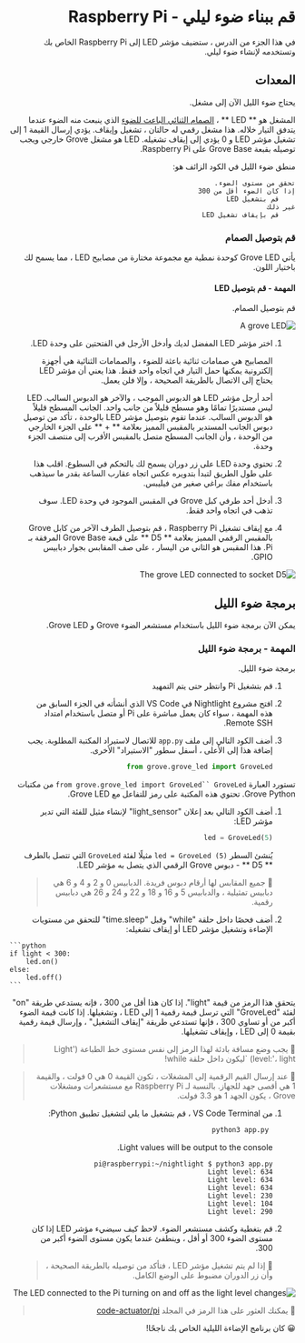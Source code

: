 <div dir="rtl">

# قم ببناء ضوء ليلي - Raspberry Pi

في هذا الجزء من الدرس ، ستضيف مؤشر LED إلى Raspberry Pi الخاص بك وتستخدمه لإنشاء ضوء ليلي.

## المعدات

يحتاج ضوء الليل الآن إلى مشغل.

المشغل هو ** LED ** ، <a href="https://wikipedia.org/wiki/Light-emitting_diode"> الصمام الثنائي الباعث للضوء</a> الذي ينبعث منه الضوء عندما يتدفق التيار خلاله. هذا مشغل رقمي له حالتان ، تشغيل وإيقاف. يؤدي إرسال القيمة 1 إلى تشغيل مؤشر LED و 0 يؤدي إلى إيقاف تشغيله. LED هو مشغل Grove خارجي ويجب توصيله بقبعة Grove Base على Raspberry Pi.

منطق ضوء الليل في الكود الزائف هو:

```output
تحقق من مستوى الضوء.
إذا كان الضوء أقل من 300
    قم بتشغيل LED
غير ذلك
    قم بإيقاف تشغيل LED
```
### قم بتوصيل الصمام

يأتي Grove LED كوحدة نمطية مع مجموعة مختارة من مصابيح LED ، مما يسمح لك باختيار اللون.

#### المهمة - قم بتوصيل LED

قم بتوصيل الصمام.

![A grove LED](../../../../images/grove-led.png)

1. اختر مؤشر LED المفضل لديك وأدخل الأرجل في الفتحتين على وحدة LED.

    المصابيح هي صمامات ثنائية باعثة للضوء ، والصمامات الثنائية هي أجهزة إلكترونية يمكنها حمل التيار في اتجاه واحد فقط. هذا يعني أن مؤشر LED يحتاج إلى الاتصال بالطريقة الصحيحة ، وإلا فلن يعمل.

    أحد أرجل مؤشر LED هو الدبوس الموجب ، والآخر هو الدبوس السالب. LED ليس مستديرًا تمامًا وهو مسطح قليلاً من جانب واحد. الجانب المسطح قليلاً هو الدبوس السالب. عندما تقوم بتوصيل مؤشر LED بالوحدة ، تأكد من توصيل دبوس الجانب المستدير بالمقبس المميز بعلامة ** + ** على الجزء الخارجي من الوحدة ، وأن الجانب المسطح متصل بالمقبس الأقرب إلى منتصف الجزء وحدة.

1. تحتوي وحدة LED على زر دوران يسمح لك بالتحكم في السطوع. اقلب هذا على طول الطريق لتبدأ بتدويره عكس اتجاه عقارب الساعة بقدر ما سيذهب باستخدام مفك براغي صغير من فيليبس.

1. أدخل أحد طرفي كبل Grove في المقبس الموجود في وحدة LED. سوف تذهب في اتجاه واحد فقط.

1. مع إيقاف تشغيل Raspberry Pi ، قم بتوصيل الطرف الآخر من كابل Grove بالمقبس الرقمي المميز بعلامة ** D5 ** على قبعة Grove Base المرفقة بـ Pi. هذا المقبس هو الثاني من اليسار ، على صف المقابس بجوار دبابيس GPIO.

![The grove LED connected to socket D5](../../../../images/pi-led.png)


## برمجة ضوء الليل

يمكن الآن برمجة ضوء الليل باستخدام مستشعر الضوء Grove و Grove LED.

### المهمة - برمجة ضوء الليل

برمجة ضوء الليل.

1. قم بتشغيل Pi وانتظر حتى يتم التمهيد

1. افتح مشروع Nightlight في VS Code الذي أنشأته في الجزء السابق من هذه المهمة ، سواء كان يعمل مباشرة على Pi أو متصل باستخدام امتداد Remote SSH.

1. أضف الكود التالي إلى ملف `app.py` للاتصال لاستيراد المكتبة المطلوبة. يجب إضافة هذا إلى الأعلى ، أسفل سطور "الاستيراد" الأخرى.


    ```python
    from grove.grove_led import GroveLed
    ```

تستورد العبارة `from grove.grove_led import GroveLed`` GroveLed` من مكتبات Grove Python. تحتوي هذه المكتبة على رمز للتفاعل مع Grove LED.

1. أضف الكود التالي بعد إعلان "light_sensor" لإنشاء مثيل للفئة التي تدير مؤشر LED:


    ```python
    led = GroveLed(5)
    ```

    يُنشئ السطر `led = GroveLed (5)` مثيلًا لفئة `GroveLed` التي تتصل بالطرف ** D5 ** - دبوس Grove الرقمي الذي يتصل به مؤشر LED.

    > 💁 جميع المقابس لها أرقام دبوس فريدة. الدبابيس 0 و 2 و 4 و 6 هي دبابيس تمثيلية ، والدبابيس 5 و 16 و 18 و 22 و 24 و 26 هي دبابيس رقمية.

1. أضف فحصًا داخل حلقة "while" وقبل "time.sleep" للتحقق من مستويات الإضاءة وتشغيل مؤشر LED أو إيقاف تشغيله:


</div>

    ```python
    if light < 300:
        led.on()
    else:
        led.off()
    ```

<div dir="rtl">
    يتحقق هذا الرمز من قيمة "light". إذا كان هذا أقل من 300 ، فإنه يستدعي طريقة "on" لفئة "GroveLed" التي ترسل قيمة رقمية 1 إلى LED ، وتشغيلها. إذا كانت قيمة الضوء أكبر من أو تساوي 300 ، فإنها تستدعي طريقة "إيقاف التشغيل" ، وإرسال قيمة رقمية بقيمة 0 إلى LED ، وإيقاف تشغيلها.

> 💁 يجب وضع مسافة بادئة لهذا الرمز إلى نفس مستوى خط الطباعة ('Light level:'، light) `ليكون داخل حلقة while!

> 💁 عند إرسال القيم الرقمية إلى المشغلات ، تكون القيمة 0 هي 0 فولت ، والقيمة 1 هي أقصى جهد للجهاز. بالنسبة لـ Raspberry Pi مع مستشعرات ومشغلات Grove ، يكون الجهد 1 هو 3.3 فولت.

1. من VS Code Terminal ، قم بتشغيل ما يلي لتشغيل تطبيق Python:

   ```sh
    python3 app.py
    ```

    Light values will be output to the console.

    ```output
    pi@raspberrypi:~/nightlight $ python3 app.py 
    Light level: 634
    Light level: 634
    Light level: 634
    Light level: 230
    Light level: 104
    Light level: 290
    ```
1. قم بتغطية وكشف مستشعر الضوء. لاحظ كيف سيضيء مؤشر LED إذا كان مستوى الضوء 300 أو أقل ، وينطفئ عندما يكون مستوى الضوء أكبر من 300.

    > 💁 إذا لم يتم تشغيل مؤشر LED ، فتأكد من توصيله بالطريقة الصحيحة ، وأن زر الدوران مضبوط على الوضع الكامل.

![The LED connected to the Pi turning on and off as the light level changes](../../../../images/pi-running-assignment-1-1.gif)

> 💁 يمكنك العثور على هذا الرمز في المجلد 
[code-actuator/pi](../code-actuator/pi) 

😀 كان برنامج الإضاءة الليلية الخاص بك ناجحًا!
</div>



